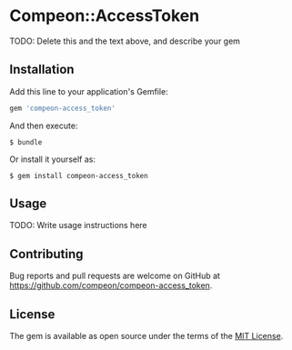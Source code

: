 # Compeon::AccessToken

TODO: Delete this and the text above, and describe your gem

## Installation

Add this line to your application's Gemfile:

```ruby
gem 'compeon-access_token'
```

And then execute:

    $ bundle

Or install it yourself as:

    $ gem install compeon-access_token

## Usage

TODO: Write usage instructions here

## Contributing

Bug reports and pull requests are welcome on GitHub at https://github.com/compeon/compeon-access_token.

## License

The gem is available as open source under the terms of the [MIT License](https://opensource.org/licenses/MIT).
